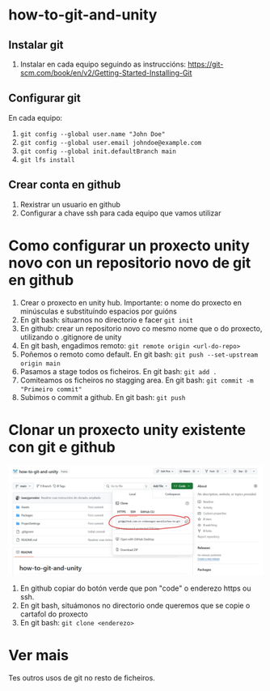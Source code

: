# how-to-git-and-unity

## Instalar git

1. Instalar en cada equipo seguindo as instruccións: https://git-scm.com/book/en/v2/Getting-Started-Installing-Git

## Configurar git
En cada equipo:

1. `git config --global user.name "John Doe"`
2. `git config --global user.email johndoe@example.com`
3. `git config --global init.defaultBranch main`
4. `git lfs install`

## Crear conta en github

1. Rexistrar un usuario en github
2. Configurar a chave ssh para cada equipo que vamos utilizar

# Como configurar un proxecto unity novo con un repositorio novo de git en github

1. Crear o proxecto en unity hub. Importante: o nome do proxecto en minúsculas e substituíndo espacios por guións
2. En git bash: situarnos no directorio e facer `git init`
3. En github: crear un repositorio novo co mesmo nome que o do proxecto, utilizando o .gitignore de unity
4. En git bash, engadimos remoto: `git remote origin <url-do-repo>`
5. Poñemos o remoto como default. En git bash: `git push --set-upstream origin main`
6. Pasamos a stage todos os ficheiros. En git bash: `git add .`
7. Comiteamos os ficheiros no stagging area. En git bash: `git commit -m "Primeiro commit"`
8. Subimos o commit a github. En git bash: `git push`

# Clonar un proxecto unity existente con git e github 

![Imaxe de onde está o botón de code](images/code_link_github.jpg)
1. En github copiar do botón verde que pon "code" o enderezo https ou ssh. 
2. En git bash, situámonos no directorio onde queremos que se copie o cartafol do proxecto
3. En git bash: `git clone <enderezo>`

# Ver mais

Tes outros usos de git no resto de ficheiros.